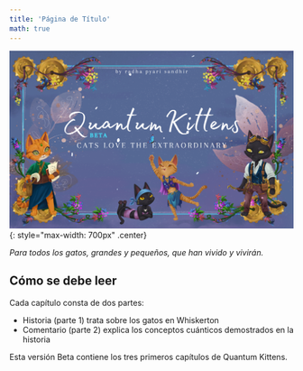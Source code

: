 ```yaml
---
title: 'Página de Título'
math: true
---
```


![](/assets/imgs/cover_beta.png){: style="max-width: 700px" .center}


*Para todos los gatos, grandes y pequeños, que han vivido y vivirán.*



## Cómo se debe leer

Cada capítulo consta de dos partes: 
- Historia (parte 1) trata sobre los gatos en Whiskerton
- Comentario (parte 2) explica los conceptos cuánticos demostrados en la historia

Esta versión Beta contiene los tres primeros capítulos de Quantum Kittens.
